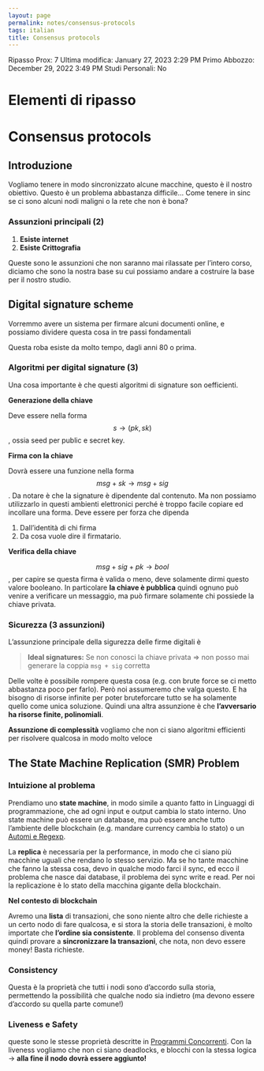```yaml
---
layout: page
permalink: notes/consensus-protocols
tags: italian
title: Consensus protocols
---
```


Ripasso Prox: 7
Ultima modifica: January 27, 2023 2:29 PM
Primo Abbozzo: December 29, 2022 3:49 PM
Studi Personali: No

# Elementi di ripasso

# Consensus protocols

## Introduzione

Vogliamo tenere in modo sincronizzato alcune macchine, questo è il nostro obiettivo. Questo è un problema abbastanza difficile… Come tenere in sinc se ci sono alcuni nodi maligni o la rete che non è bona?

### Assunzioni principali (2)

1. **Esiste internet**
2. **Esiste Crittografia**

Queste sono le assunzioni che non saranno mai rilassate per l’intero corso, diciamo che sono la nostra base su cui possiamo andare a costruire la base per il nostro studio.

## Digital signature scheme

Vorremmo avere un sistema per firmare alcuni documenti online, e possiamo dividere questa cosa in tre passi fondamentali

Questa roba esiste da molto tempo, dagli anni 80 o prima.

### Algoritmi per digital signature (3)

Una cosa importante è che questi algoritmi di signature son oefficienti.

**Generazione della chiave**

Deve essere nella forma $$s \to (pk, sk)$$, ossia seed per public e secret key.

**Firma con la chiave**

Dovrà essere una funzione nella forma $$msg + sk \to msg + sig$$. Da notare è che la signature è dipendente dal contenuto. Ma non possiamo utilizzarlo in questi ambienti elettronici perché è troppo facile copiare ed incollare una forma. Deve essere per forza che dipenda

1. Dall’identità di chi firma
2. Da cosa vuole dire il firmatario.

**Verifica della chiave**

$$msg + sig + pk \to bool$$, per capire se questa firma è valida o meno, deve solamente dirmi questo valore booleano. In particolare **la chiave è pubblica** quindi ognuno può venire a verificare un messaggio, ma può firmare solamente chi possiede la chiave privata.

### Sicurezza (3 assunzioni)

L’assunzione principale della sigurezza delle firme digitali è

> **Ideal signatures:** Se non conosci la chiave privata ⇒ non posso mai generare la coppia `msg + sig` corretta
>

Delle volte è possibile rompere questa cosa (e.g. con brute force se ci metto abbastanza poco per farlo). Però noi assumeremo che valga questo. E ha bisogno di risorse infinite per poter bruteforcare tutto se ha solamente quello come unica soluzione. Quindi una altra assunzione è che **l’avversario ha risorse finite, polinomiali**.

**Assunzione di complessità** vogliamo che non ci siano algoritmi efficienti per risolvere qualcosa in modo molto veloce

## The State Machine Replication (SMR) Problem

### Intuizione al problema

Prendiamo uno **state machine**, in modo simile a quanto fatto in Linguaggi di programmazione, che ad ogni input e output cambia lo stato interno. Uno state machine può essere un database, ma può essere anche tutto l’ambiente delle blockchain (e.g. mandare currency cambia lo stato) o un [Automi e Regexp](/notes/automi-e-regexp).

La **replica** è necessaria per la performance, in modo che ci siano più macchine uguali che rendano lo stesso servizio. Ma se ho tante macchine che fanno la stessa cosa, devo in qualche modo farci il sync, ed ecco il problema che nasce dai database, il problema dei sync write e read. Per noi la replicazione è lo stato della macchina gigante della blockchain.

**Nel contesto di blockchain**

Avremo una **lista** di transazioni, che sono niente altro che delle richieste a un certo nodo di fare qualcosa, e si stora la storia delle transazioni, è molto importate che **l’ordine sia consistente**. Il problema del consenso diventa quindi provare a **sincronizzare la transazioni**, che nota, non devo essere money! Basta richieste.

### Consistency

Questa è la proprietà che tutti i nodi sono d’accordo sulla storia, permettendo la possibilità che qualche nodo sia indietro (ma devono essere d’accordo su quella parte comune!)

### Liveness e Safety

queste sono le stesse proprietà descritte in [Programmi Concorrenti](/notes/programmi-concorrenti). Con la liveness vogliamo che non ci siano deadlocks, e blocchi con la stessa logica → **alla fine il nodo dovrà essere aggiunto!**